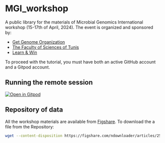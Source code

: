 # MGI_workshop
A public library for the materials of Microbial Genomics International workshop (15-17th of April, 2024). 
The event is organized and sponsored by: 
* [Get Genome Organization](https://getgenome.net/)
* [The Faculty of Sciences of Tunis](https://fst.rnu.tn/en)
* [Learn & Win](https://learn2w.weebly.com/) 

To proceed with the tutorial, you must have both an active GitHub account and a Gitpod account.

## Running the remote session
[![Open in Gitpod](https://gitpod.io/button/open-in-gitpod.svg)](https://gitpod.io/#https://github.com/hothman/MGI_workshop)

## Repository of data
All the workshop materials are available from [Figshare](https://figshare.com/articles/dataset/_b_Dataset_For_Microbial_Genomics_International_Workshop_b_/25584555). To download the a file from the Repository:

```sh
wget --content-disposition https://figshare.com/ndownloader/articles/25584555/versions/1
```




